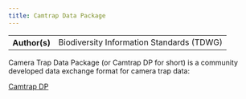```yaml
---
title: Camtrap Data Package
---
```


<table>
  <tr>
    <th>Author(s)</th>
    <td>Biodiversity Information Standards (TDWG)</td>
  </tr>
</table>

Camera Trap Data Package (or Camtrap DP for short) is a community developed data exchange format for camera trap data:

[Camtrap DP](https://camtrap-dp.tdwg.org/)
